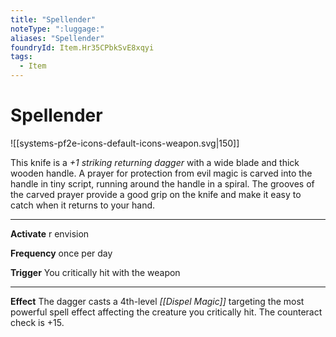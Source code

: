 ```yaml
---
title: "Spellender"
noteType: ":luggage:"
aliases: "Spellender"
foundryId: Item.Hr35CPbkSvE8xqyi
tags:
  - Item
---
```


# Spellender
![[systems-pf2e-icons-default-icons-weapon.svg|150]]

This knife is a _+1 striking returning dagger_ with a wide blade and thick wooden handle. A prayer for protection from evil magic is carved into the handle in tiny script, running around the handle in a spiral. The grooves of the carved prayer provide a good grip on the knife and make it easy to catch when it returns to your hand.

* * *

**Activate** r envision

**Frequency** once per day

**Trigger** You critically hit with the weapon

* * *

**Effect** The dagger casts a 4th-level _[[Dispel Magic]]_ targeting the most powerful spell effect affecting the creature you critically hit. The counteract check is +15.
